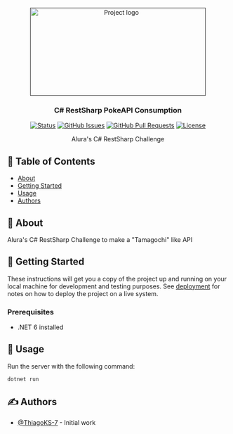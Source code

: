 <p align="center">
  <a href="" rel="noopener">
 <img width=400px height=200px src="https://github.com/ThiagoKS-7/alura-terraform-aws/assets/83460816/8e16458d-6992-4b93-93c8-49d2ad2680a6" alt="Project logo"></a>
</p>

<h3 align="center">C# RestSharp PokeAPI Consumption</h3>

<div align="center">

[![Status](https://img.shields.io/badge/status-active-success.svg)]()
[![GitHub Issues](https://img.shields.io/github/issues/ThiagoKS-7/AluraRestSharpAPI-7DaysOfCode.svg)](https://github.com/ThiagoKS-7/AluraRestSharpAPI-7DaysOfCode/issues)
[![GitHub Pull Requests](https://img.shields.io/github/issues-pr/ThiagoKS-7/AluraRestSharpAPI-7DaysOfCode.svg)](https://github.com//ThiagoKS-7/AluraRestSharpAPI-7DaysOfCode/pulls)
[![License](https://img.shields.io/badge/license-GPL_3.0-blue.svg)](/LICENSE)  
</div>

<p align="center"> Alura's C# RestSharp Challenge
  <br> 
</p>

## 📝 Table of Contents

- [About](#about)
- [Getting Started](#getting_started)
- [Usage](#usage)
- [Authors](#authors)

## 🧐 About <a name = "about"></a>

Alura's C# RestSharp Challenge to make a "Tamagochi" like API

## 🏁 Getting Started <a name = "getting_started"></a>

These instructions will get you a copy of the project up and running on your local machine for development and testing purposes. See [deployment](#deployment) for notes on how to deploy the project on a live system.

### Prerequisites

- .NET 6 installed


## 🎈 Usage <a name="usage"></a>

Run the server with the following command:

```bash
dotnet run
```

## ✍️ Authors <a name = "authors"></a>

- [@ThiagoKS-7](https://github.com/ThiagoKS-7) - Initial work
